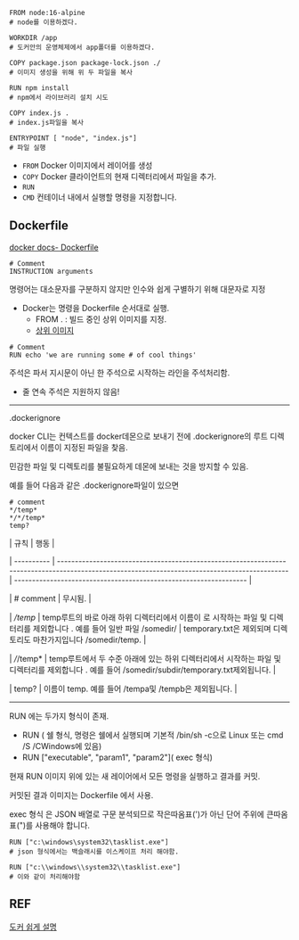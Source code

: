 ```
FROM node:16-alpine
# node를 이용하겠다.

WORKDIR /app
# 도커안의 운영체제에서 app폴더를 이용하겠다.

COPY package.json package-lock.json ./
# 이미지 생성을 위해 위 두 파일을 복사

RUN npm install
# npm에서 라이브러리 설치 시도

COPY index.js .
# index.js파일을 복사

ENTRYPOINT [ "node", "index.js"]
# 파일 실행
```

- `FROM` Docker 이미지에서 레이어를 생성
- `COPY` Docker 클라이언트의 현재 디렉터리에서 파일을 추가.
- `RUN`
- `CMD` 컨테이너 내에서 실행할 명령을 지정합니다.

## Dockerfile

[docker docs- Dockerfile](https://docs.docker.com/engine/reference/builder/)

```
# Comment
INSTRUCTION arguments
```

명령어는 대소문자를 구분하지 않지만 인수와 쉽게 구별하기 위해 대문자로 지정

- Docker는 명령을 Dockerfile 순서대로 실행.
  - FROM . : 빌드 중인 상위 이미지를 지정.
  - [상위 이미지](https://docs.docker.com/glossary/#parent-image)

```
# Comment
RUN echo 'we are running some # of cool things'
```

주석은 파서 지시문이 아닌 한 주석으로 시작하는 라인을 주석처리함.

- 줄 연속 주석은 지원하지 않음!

---

.dockerignore

docker CLI는 컨텍스트를 docker데몬으로 보내기 전에 .dockerignore의 루트 디렉토리에서 이름이 지정된 파일을 찾음.

민감한 파일 및 디렉토리를 불필요하게 데몬에 보내는 것을 방지할 수 있음.

예를 들어 다음과 같은 .dockerignore파일이 있으면

```
# comment
*/temp*
*/*/temp*
temp?
```

| 규칙 | 행동 |

| ---------- | ---------------------------------------------------------------------------------------------------------------------------------------------- | ----------------------------------------------------------------- |

| # comment | 무시됨. |

| _/temp_ | temp루트의 바로 아래 하위 디렉터리에서 이름이 로 시작하는 파일 및 디렉터리를 제외합니다 . 예를 들어 일반 파일 /somedir/ | temporary.txt은 제외되며 디렉토리도 마찬가지입니다 /somedir/temp. |

| _/_/temp\* | temp루트에서 두 수준 아래에 있는 하위 디렉터리에서 시작하는 파일 및 디렉터리를 제외합니다 . 예를 들어 /somedir/subdir/temporary.txt제외됩니다. |

| temp? | 이름이 temp. 예를 들어 /tempa및 /tempb은 제외됩니다. |

---

RUN 에는 두가지 형식이 존재.

- RUN <command>( 쉘 형식, 명령은 쉘에서 실행되며 기본적 /bin/sh -c으로 Linux 또는 cmd /S /CWindows에 있음)
- RUN ["executable", "param1", "param2"]( exec 형식)

현재 RUN 이미지 위에 있는 새 레이어에서 모든 명령을 실행하고 결과를 커밋.

커밋된 결과 이미지는 Dockerfile 에서 사용.

exec 형식 은 JSON 배열로 구문 분석되므로 작은따옴표(')가 아닌 단어 주위에 큰따옴표(")를 사용해야 합니다.

```
RUN ["c:\windows\system32\tasklist.exe"]
# json 형식에서는 백슬래시를 이스케이프 처리 해야함.

RUN ["c:\\windows\\system32\\tasklist.exe"]
# 이와 같이 처리해야함
```

## REF

[도커 쉽게 설명](https://amoo.io/it/lesson/343/%EB%8F%84%EC%BB%A41-docker%EC%97%90-%EB%8C%80%ED%95%98%EC%97%AC?howto_id=7801)
